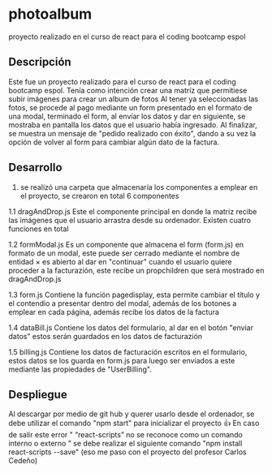 # photoalbum
proyecto realizado en el curso de react para el coding bootcamp espol

## Descripción
Este fue un proyecto realizado para el curso de react para el coding bootcamp espol.
Tenía como intención crear una matríz que permitiese subir imágenes para crear un album de fotos
Al tener ya seleccionadas las fotos, se procede al pago mediante un form presentado en el formato de una modal,
terminado el form, al envíar los datos y dar en siguiente,
se mostraba en pantalla los datos que el usuario había ingresado. Al finalizar, se muestra un mensaje de 
"pedido realizado con éxito", dando a su vez la opción de volver al form para cambiar algún dato de la factura.

## Desarrollo
1. se realizó una carpeta que almacenaría los componentes a emplear en el proyecto, se crearon en total 6 componentes

1.1 dragAndDrop.js
  Este el componente principal en donde la matriz recibe las imágenes que el usuario arrastra desde su ordenador.
  Existen cuatro funciones en total

1.2 formModal.js
  Es un componente que almacena el form (form.js) en formato de un modal, este puede ser cerrado mediante el nombre de entidad
  &times; es abierto al dar en "continuar" cuando el usuario quiere proceder a la facturazión, este recibe un propchildren que será
  mostrado en dragAndDrop.js
  
1.3 form.js
 Contiene la función pagedisplay, esta permite cambiar el título y el contendio a presentar dentro del modal, 
 además de los botones a emplear en cada página, además recibe los datos de la factura

1.4 dataBill.js
 Contiene los datos del formulario, al dar en el botón "enviar datos" estos serán guardados en los datos de facturazión

1.5 billing.js
 Contiene los datos de facturación escritos en el formulario, estos datos se los guarda en form.js para luego ser enviados a este
 mediante las propiedades de "UserBilling".
 

## Despliegue
Al descargar por medio de git hub y querer usarlo desde el ordenador, se debe utilizar el comando "npm start" para inicializar el proyecto 👍
En caso de salir este error " “react-scripts” no se reconoce como un comando interno o externo "
se debe realizar el siguiente comando "npm install react-scripts --save" (eso me paso con el proyecto del profesor Carlos Cedeño)

